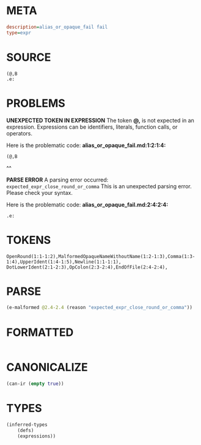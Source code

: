 # META
~~~ini
description=alias_or_opaque_fail fail
type=expr
~~~
# SOURCE
~~~roc
(@,B
.e:
~~~
# PROBLEMS
**UNEXPECTED TOKEN IN EXPRESSION**
The token **@,** is not expected in an expression.
Expressions can be identifiers, literals, function calls, or operators.

Here is the problematic code:
**alias_or_opaque_fail.md:1:2:1:4:**
```roc
(@,B
```
 ^^


**PARSE ERROR**
A parsing error occurred: `expected_expr_close_round_or_comma`
This is an unexpected parsing error. Please check your syntax.

Here is the problematic code:
**alias_or_opaque_fail.md:2:4:2:4:**
```roc
.e:
```
   


# TOKENS
~~~zig
OpenRound(1:1-1:2),MalformedOpaqueNameWithoutName(1:2-1:3),Comma(1:3-1:4),UpperIdent(1:4-1:5),Newline(1:1-1:1),
DotLowerIdent(2:1-2:3),OpColon(2:3-2:4),EndOfFile(2:4-2:4),
~~~
# PARSE
~~~clojure
(e-malformed @2.4-2.4 (reason "expected_expr_close_round_or_comma"))
~~~
# FORMATTED
~~~roc

~~~
# CANONICALIZE
~~~clojure
(can-ir (empty true))
~~~
# TYPES
~~~clojure
(inferred-types
	(defs)
	(expressions))
~~~
